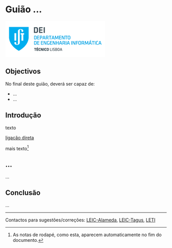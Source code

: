 # Guião ...

![IST](img/IST_DEI.png)  

## Objectivos

No final deste guião, deverá ser capaz de:

- ...
- ...

## Introdução

texto

[ligação direta](https://www.tecnico.ulisboa.pt)

mais texto[^footnote1]

[^footnote1]: As notas de rodapé, como esta, aparecem automaticamente no fim do documento.

## ...

...

## Conclusão

...

----

Contactos para sugestões/correções: [LEIC-Alameda](mailto:leic-so-alameda@disciplinas.tecnico.ulisboa.pt), [LEIC-Tagus](mailto:leic-so-tagus@disciplinas.tecnico.ulisboa.pt), [LETI](mailto:leti-so-tagus@disciplinas.tecnico.ulisboa.pt)
